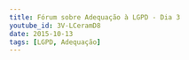 ```yaml
---
title: Fórum sobre Adequação à LGPD - Dia 3
youtube_id: 3V-LCeramD8
date: 2015-10-13
tags: [LGPD, Adequação]
---
```


